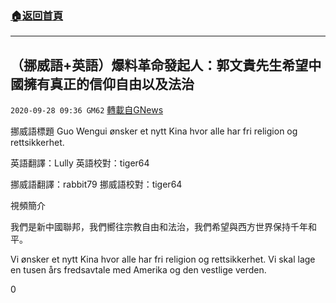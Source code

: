 ###  [:house:返回首頁](https://github.com/ourhimalayas/txt)
---

## （挪威語+英語）爆料革命發起人：郭文貴先生希望中國擁有真正的信仰自由以及法治
`2020-09-28 09:36 GM62` [轉載自GNews](https://gnews.org/zh-hant/388469/)

挪威語標題 Guo Wengui ønsker et nytt Kina hvor alle har fri religion og rettsikkerhet.

英語翻譯：Lully 英語校對：tiger64

挪威語翻譯：rabbit79 挪威語校對：tiger64

視頻簡介

我們是新中國聯邦，我們嚮往宗教自由和法治，我們希望與西方世界保持千年和平。

Vi ønsker et nytt Kina hvor alle har fri religion og rettsikkerhet. Vi skal lage en tusen års fredsavtale med Amerika og den vestlige verden.

0
